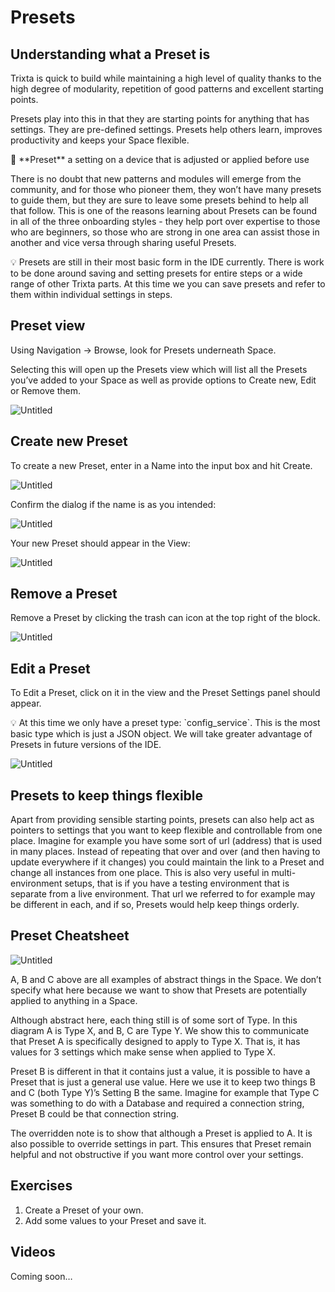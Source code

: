 # Presets

## Understanding what a Preset is

Trixta is quick to build while maintaining a high level of quality thanks to the high degree of modularity, repetition of good patterns and excellent starting points. 

Presets play into this in that they are starting points for anything that has settings. They are pre-defined settings. Presets help others learn, improves productivity and keeps your Space flexible.

<aside>
📕 **Preset**
a setting on a device that is adjusted or applied before use

</aside>

There is no doubt that new patterns and modules will emerge from the community, and for those who pioneer them, they won’t have many presets to guide them, but they are sure to leave some presets behind to help all that follow. This is one of the reasons learning about Presets can be found in all of the three onboarding styles - they help port over expertise to those who are beginners, so those who are strong in one area can assist those in another and vice versa through sharing useful Presets.

<aside>
💡 Presets are still in their most basic form in the IDE currently. There is work to be done around saving and setting presets for entire steps or a wide range of other Trixta parts. At this time we you can save presets and refer to them within individual settings in steps.

</aside>

## Preset view

Using Navigation → Browse, look for Presets underneath Space. 

Selecting this will open up the Presets view which will list all the Presets you’ve added to your Space as well as provide options to Create new, Edit or Remove them.

![Untitled](Presets/Untitled.png)

## Create new Preset

To create a new Preset, enter in a Name into the input box and hit Create.

![Untitled](Presets/Untitled%201.png)

Confirm the dialog if the name is as you intended:

![Untitled](Presets/Untitled%202.png)

Your new Preset should appear in the View:

![Untitled](Presets/Untitled%203.png)

## Remove a Preset

Remove a Preset by clicking the trash can icon at the top right of the block.

![Untitled](Presets/Untitled%204.png)

## Edit a Preset

To Edit a Preset, click on it in the view and the Preset Settings panel should appear. 

<aside>
💡 At this time we only have a preset type: `config_service`. This is the most basic type which is just a JSON object. We will take greater advantage of Presets in future versions of the IDE.

</aside>

![Untitled](Presets/Untitled%205.png)

## Presets to keep things flexible

Apart from providing sensible starting points, presets can also help act as pointers to settings that you want to keep flexible and controllable from one place. Imagine for example you have some sort of url (address) that is used in many places. Instead of repeating that over and over (and then having to update everywhere if it changes) you could maintain the link to a Preset and change all instances from one place. This is also very useful in multi-environment setups, that is if you have a testing environment that is separate from a live environment. That url we referred to for example may be different in each, and if so, Presets would help keep things orderly.

## Preset Cheatsheet

![Untitled](Presets/Untitled%206.png)

A, B and C above are all examples of abstract things in the Space. We don’t specify what here because we want to show that Presets are potentially applied to anything in a Space.

Although abstract here, each thing still is of some sort of Type. In this diagram A is Type X, and B, C are Type Y. We show this to communicate that Preset A is specifically designed to apply to Type X. That is, it has values for 3 settings which make sense when applied to Type X.

Preset B is different in that it contains just a value, it is possible to have a Preset that is just a general use value. Here we use it to keep two things B and C (both Type Y)’s Setting B the same. Imagine for example that Type C was something to do with a Database and required a connection string, Preset B could be that connection string.

The overridden note is to show that although a Preset is applied to A. It is also possible to override settings in part. This ensures that Preset remain helpful and not obstructive if you want more control over your settings.

## Exercises

1. Create a Preset of your own.
2. Add some values to your Preset and save it.

## Videos

Coming soon…